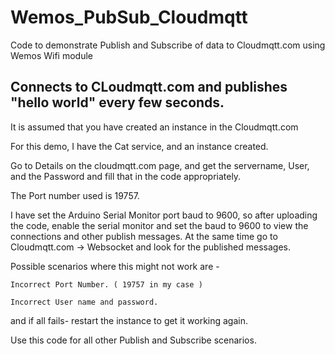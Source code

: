 # Wemos_PubSub_Cloudmqtt
Code to demonstrate Publish and Subscribe of data to Cloudmqtt.com using Wemos Wifi module

## Connects to CLoudmqtt.com and publishes "hello world" every few seconds.

It is assumed that you have created an instance in the Cloudmqtt.com

For this demo, I have the Cat service, and an instance created.

Go to Details on the cloudmqtt.com page, and get the servername, User, and the Password and fill that in the code appropriately.

The Port number used is 19757.

I have set the Arduino Serial Monitor port baud to 9600, so after uploading the code, enable the serial monitor and set the baud to 9600 to view the connections and other publish messages. At the same time go to Cloudmqtt.com -> Websocket and look for the published messages.

Possible scenarios where this might not work are - 

	Incorrect Port Number. ( 19757 in my case )
	
	Incorrect User name and password.

and if all fails- restart the instance to get it working again.

Use this code for all other Publish and Subscribe scenarios.


